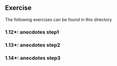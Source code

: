 ## Exercise

The following exercises can be found in this directory

### 1.12*: anecdotes step1

### 1.13*: anecdotes step2

### 1.14*: anecdotes step3
